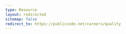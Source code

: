 ```yaml
---
type: Resource
layout: redirected
sitemap: false
redirect_to: https://publiccode.net/careers/quality
---
```

